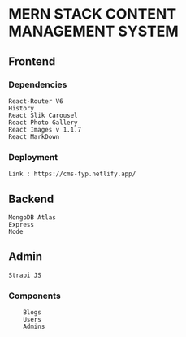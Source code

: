 # MERN STACK CONTENT MANAGEMENT SYSTEM

## Frontend 

### Dependencies
    React-Router V6
    History
    React Slik Carousel
    React Photo Gallery
    React Images v 1.1.7
    React MarkDown 
    
### Deployment
    Link : https://cms-fyp.netlify.app/

## Backend
    MongoDB Atlas
    Express
    Node
## Admin
    Strapi JS
   
   ### Components
        Blogs
        Users
        Admins